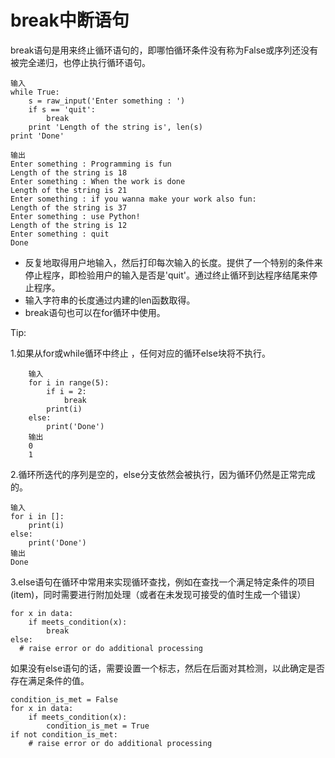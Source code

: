 # break中断语句
break语句是用来终止循环语句的，即哪怕循环条件没有称为False或序列还没有被完全递归，也停止执行循环语句。

	输入
	while True:
		s = raw_input('Enter something : ')
		if s == 'quit':
			break
		print 'Length of the string is', len(s)
	print 'Done'

	输出
	Enter something : Programming is fun
	Length of the string is 18
	Enter something : When the work is done
	Length of the string is 21
	Enter something : if you wanna make your work also fun:
	Length of the string is 37
	Enter something : use Python!
	Length of the string is 12
	Enter something : quit
	Done
* 反复地取得用户地输入，然后打印每次输入的长度。提供了一个特别的条件来停止程序，即检验用户的输入是否是'quit'。通过终止循环到达程序结尾来停止程序。
* 输入字符串的长度通过内建的len函数取得。
* break语句也可以在for循环中使用。

Tip:

1.如果从for或while循环中终止 ，任何对应的循环else块将不执行。

```
	输入
	for i in range(5):
		if i = 2:
			break
		print(i)
	else:
		print('Done')
	输出
	0
	1
```

2.循环所迭代的序列是空的，else分支依然会被执行，因为循环仍然是正常完成的。

```
输入
for i in []:
	print(i)
else:
	print('Done')
输出
Done
```
3.else语句在循环中常用来实现循环查找，例如在查找一个满足特定条件的项目(item)，同时需要进行附加处理（或者在未发现可接受的值时生成一个错误）
```
for x in data:
	if meets_condition(x):
		break
else:
  # raise error or do additional processing
```
如果没有else语句的话，需要设置一个标志，然后在后面对其检测，以此确定是否存在满足条件的值。
```
condition_is_met = False
for x in data:
	if meets_condition(x):
		condition_is_met = True
if not condition_is_met:
	# raise error or do additional processing